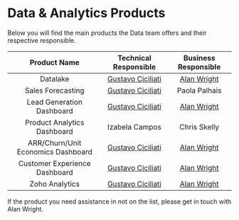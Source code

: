 # Data & Analytics Products

Below you will find the main products the Data team offers and their respective responsible.

|            Product Name            |                          Technical Responsible                         |                    Business Responsible                    |
| :--------------------------------: | :--------------------------------------------------------------------: | :--------------------------------------------------------: |
|              Datalake              | [Gustavo Ciciliati](https://open.rocket.chat/direct/gustavo.ciciliati) | [Alan Wright](https://open.rocket.chat/direct/alan.wright) |
|          Sales Forecasting         | [Gustavo Ciciliati](https://open.rocket.chat/direct/gustavo.ciciliati) |                        Paola Palhais                       |
|      Lead Generation Dashboard     | [Gustavo Ciciliati](https://open.rocket.chat/direct/gustavo.ciciliati) | [Alan Wright](https://open.rocket.chat/direct/alan.wright) |
|     Product Analytics Dashboard    |                             Izabela Campos                             |                        Chris Skelly                        |
| ARR/Churn/Unit Economics Dashboard | [Gustavo Ciciliati](https://open.rocket.chat/direct/gustavo.ciciliati) | [Alan Wright](https://open.rocket.chat/direct/alan.wright) |
|    Customer Experience Dashboard   | [Gustavo Ciciliati](https://open.rocket.chat/direct/gustavo.ciciliati) | [Alan Wright](https://open.rocket.chat/direct/alan.wright) |
|           Zoho Analytics           | [Gustavo Ciciliati](https://open.rocket.chat/direct/gustavo.ciciliati) | [Alan Wright](https://open.rocket.chat/direct/alan.wright) |

If the product you need assistance in not on the list, please get in touch with Alan Wright.

